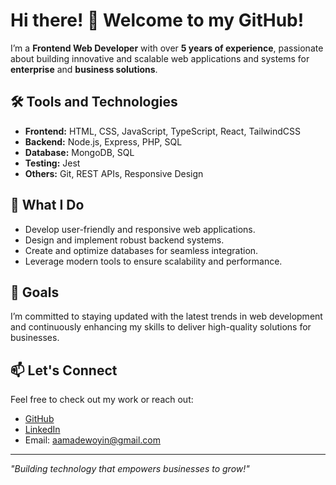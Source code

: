 # Hi there! 👋 Welcome to my GitHub!

I’m a **Frontend Web Developer** with over **5 years of experience**, passionate about building innovative and scalable web applications and systems for **enterprise** and **business solutions**.

## 🛠️ Tools and Technologies
- **Frontend:** HTML, CSS, JavaScript, TypeScript, React, TailwindCSS
- **Backend:** Node.js, Express, PHP, SQL
- **Database:** MongoDB, SQL
- **Testing:** Jest
- **Others:** Git, REST APIs, Responsive Design

## 🌟 What I Do
- Develop user-friendly and responsive web applications.
- Design and implement robust backend systems.
- Create and optimize databases for seamless integration.
- Leverage modern tools to ensure scalability and performance.

## 🚀 Goals
I’m committed to staying updated with the latest trends in web development and continuously enhancing my skills to deliver high-quality solutions for businesses.

## 📫 Let's Connect
Feel free to check out my work or reach out:
- [GitHub](https://github.com/mart-code)  
- [LinkedIn](https://www.linkedin.com/in/martcode/)  
- Email: aamadewoyin@gmail.com

---
_"Building technology that empowers businesses to grow!"_
